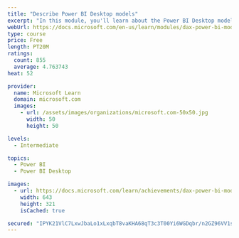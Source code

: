 ```yaml
---
title: "Describe Power BI Desktop models"
excerpt: "In this module, you'll learn about the Power BI Desktop model structure, star schema design basics, analytics queries, and report visual configuration. This module provides a strong foundation on which you can learn to optimize model designs and add model calculations."
webUrl: https://docs.microsoft.com/en-us/learn/modules/dax-power-bi-models/
type: course
price: Free
length: PT20M
ratings:
  count: 855
  average: 4.763743
heat: 52

provider:
  name: Microsoft Learn
  domain: microsoft.com
  images:
    - url: /assets/images/organizations/microsoft.com-50x50.jpg
      width: 50
      height: 50

levels:
  - Intermediate

topics:
  - Power BI
  - Power BI Desktop

images:
  - url: https://docs.microsoft.com/learn/achievements/dax-power-bi-models-social.png
    width: 643
    height: 321
    isCached: true

secured: "IPYK21VlC7LxwJbaLo1xLxqbT8vaKHA68qT3c3T00Yi6WGDqbr/n2GZ96VV1sGAJNonnJkMKf96kJReuTb30dDeKKbwUzE6Y7fO6sHQbg0kJ3pGhCcdZmv+buXiHFy7reuYfp3udXRTsHPLT+ucPeWMkigRFvkeX9ohPFK3/6C4Izi3NQbu0CuABVnWw9rfAyRGJFVoVW7OlbVrBLOvIq5dTdDl+fyAP2/GohGFUzJNEHSgkaORPh8IO8j747TEPklhIe9fX6Prqer+e+ljIxW9nGd9HbMMUX4AIGH8Th639ChI9bVW9K+WcyoNySgcUqyJ5kIJFyNnyqLGZ9k5wnpbYCxtEgmQeYhpI8n4KmeYpWdR0MW1sJAWjkZe7zAvvuo2+2eTzW0lsfLSh00YYEWiox7UJrVg9iBtJaiQ+rLI=;Y2dSppWsdxX0Zx+MMjG3eg=="
---
```


